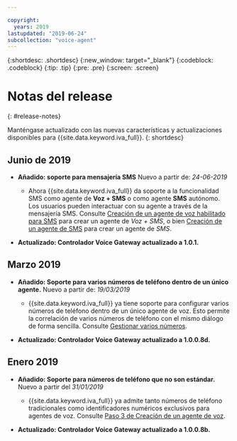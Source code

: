 ```yaml
---

copyright:
  years: 2019
lastupdated: "2019-06-24"
subcollection: "voice-agent"
---
```


{:shortdesc: .shortdesc}
{:new_window: target="_blank"}
{:codeblock: .codeblock}
{:tip: .tip}
{:pre: .pre}
{:screen: .screen}

# Notas del release
{: #release-notes}


Manténgase actualizado con las nuevas características y actualizaciones disponibles para {{site.data.keyword.iva_full}}.
{: shortdesc}

## Junio de 2019

- **Añadido: soporte para mensajería SMS** Nuevo a partir de: _24-06-2019_

  - Ahora {{site.data.keyword.iva_full}} da soporte a la funcionalidad SMS como agente de **Voz + SMS** o como agente **SMS** autónomo. Los usuarios pueden interactuar con su agente a través de la mensajería SMS. Consulte [Creación de un agente de voz habilitado para SMS](/docs/services/voice-agent?topic=voice-agent-sms_config_instance) para crear un agente de _Voz + SMS_, o bien [Creación de un agente de SMS](/docs/services/voice-agent?topic=voice-agent-config_sms_instance) para crear un agente de _SMS_.

- **Actualizado: Controlador Voice Gateway actualizado a 1.0.1.**

## Marzo 2019

- **Añadido: Soporte para varios números de teléfono dentro de un único agente.** Nuevo a partir de: _19/03/2019_

  - {{site.data.keyword.iva_full}} ya tiene soporte para configurar varios números de teléfono dentro de un único agente de voz. Esto permite la correlación de varios números de teléfono con el mismo diálogo de forma sencilla. Consulte [Gestionar varios números](/docs/services/voice-agent?topic=voice-agent-multi_num#multi_num).

- **Actualizado: Controlador Voice Gateway actualizado a 1.0.0.8d.**

## Enero 2019

- **Añadido: Soporte para números de teléfono que no son estándar.** Nuevo a partir del _31/01/2019_

  - {{site.data.keyword.iva_full}} ya admite tanto números de teléfono tradicionales como identificadores numéricos exclusivos para agentes de voz. Consulte [Paso 3 de Creación de un agente de voz](/docs/services/voice-agent?topic=voice-agent-config_instance#create_instance).

- **Actualizado: Controlador Voice Gateway actualizado a 1.0.0.8b.**

